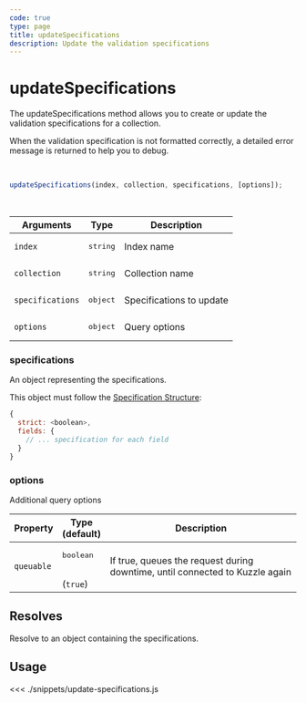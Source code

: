 ```yaml
---
code: true
type: page
title: updateSpecifications
description: Update the validation specifications
---
```


# updateSpecifications

The updateSpecifications method allows you to create or update the validation specifications for a collection.

When the validation specification is not formatted correctly, a detailed error message is returned to help you to debug.

<br/>

```javascript
updateSpecifications(index, collection, specifications, [options]);
```

<br/>

| Arguments        | Type              | Description              |
| ---------------- | ----------------- | ------------------------ |
| `index`          | <pre>string</pre> | Index name               |
| `collection`     | <pre>string</pre> | Collection name          |
| `specifications` | <pre>object</pre> | Specifications to update |
| `options`        | <pre>object</pre> | Query options            |

### specifications

An object representing the specifications.

This object must follow the [Specification Structure](/core/1/guide/guides/essentials/data-validation/):

```js
{
  strict: <boolean>,
  fields: {
    // ... specification for each field
  }
}
```

### options

Additional query options

| Property   | Type<br/>(default)              | Description                                                                  |
| ---------- | ------------------------------- | ---------------------------------------------------------------------------- |
| `queuable` | <pre>boolean</pre><br/>(`true`) | If true, queues the request during downtime, until connected to Kuzzle again |

## Resolves

Resolve to an object containing the specifications.

## Usage

<<< ./snippets/update-specifications.js
